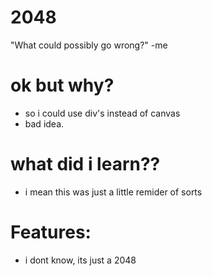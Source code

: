 # 2048
"What could possibly go wrong?" -me
# ok but why?
- so i could use div's instead of canvas
- bad idea.
# what did i learn??
- i mean this was just a little remider of sorts
# Features:
- i dont know, its just a 2048